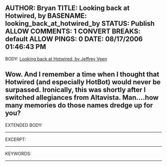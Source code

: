 AUTHOR: Bryan
TITLE: Looking back at Hotwired, by
BASENAME: looking_back_at_hotwired_by
STATUS: Publish
ALLOW COMMENTS: 1
CONVERT BREAKS: __default__
ALLOW PINGS: 0
DATE: 08/17/2006 01:46:43 PM
-----
BODY:
<a title="Looking back at Hotwired, by Jeffrey Veen" href="http://www.veen.com/jeff/archives/000903.html">Looking back at Hotwired, by Jeffrey Veen</a>

Wow. And I remember a time when I thought that Hotwired (and especially HotBot) would never be surpassed. Ironically, this was shortly after I switched allegiances from Altavista. Man....how many memories do those names dredge up for you?
-----
EXTENDED BODY:

-----
EXCERPT:

-----
KEYWORDS:

-----


